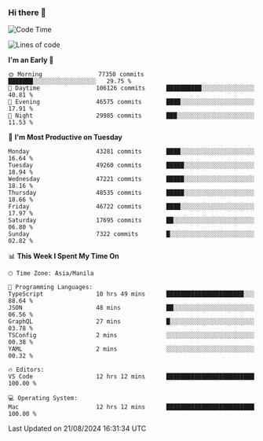 ### Hi there 👋

<!--START_SECTION:waka-->
![Code Time](http://img.shields.io/badge/Code%20Time-5%2C458%20hrs%2044%20mins-blue)

![Lines of code](https://img.shields.io/badge/From%20Hello%20World%20I%27ve%20Written-117.2%20million%20lines%20of%20code-blue)

**I'm an Early 🐤** 

```text
🌞 Morning                77350 commits       ███████░░░░░░░░░░░░░░░░░░   29.75 % 
🌆 Daytime                106126 commits      ██████████░░░░░░░░░░░░░░░   40.81 % 
🌃 Evening                46575 commits       ████░░░░░░░░░░░░░░░░░░░░░   17.91 % 
🌙 Night                  29985 commits       ███░░░░░░░░░░░░░░░░░░░░░░   11.53 % 
```
📅 **I'm Most Productive on Tuesday** 

```text
Monday                   43281 commits       ████░░░░░░░░░░░░░░░░░░░░░   16.64 % 
Tuesday                  49260 commits       █████░░░░░░░░░░░░░░░░░░░░   18.94 % 
Wednesday                47221 commits       █████░░░░░░░░░░░░░░░░░░░░   18.16 % 
Thursday                 48535 commits       █████░░░░░░░░░░░░░░░░░░░░   18.66 % 
Friday                   46722 commits       ████░░░░░░░░░░░░░░░░░░░░░   17.97 % 
Saturday                 17695 commits       ██░░░░░░░░░░░░░░░░░░░░░░░   06.80 % 
Sunday                   7322 commits        █░░░░░░░░░░░░░░░░░░░░░░░░   02.82 % 
```


📊 **This Week I Spent My Time On** 

```text
🕑︎ Time Zone: Asia/Manila

💬 Programming Languages: 
TypeScript               10 hrs 49 mins      ██████████████████████░░░   88.64 % 
JSON                     48 mins             ██░░░░░░░░░░░░░░░░░░░░░░░   06.56 % 
GraphQL                  27 mins             █░░░░░░░░░░░░░░░░░░░░░░░░   03.78 % 
TSConfig                 2 mins              ░░░░░░░░░░░░░░░░░░░░░░░░░   00.38 % 
YAML                     2 mins              ░░░░░░░░░░░░░░░░░░░░░░░░░   00.32 % 

🔥 Editors: 
VS Code                  12 hrs 12 mins      █████████████████████████   100.00 % 

💻 Operating System: 
Mac                      12 hrs 12 mins      █████████████████████████   100.00 % 
```


 Last Updated on 21/08/2024 16:31:34 UTC
<!--END_SECTION:waka-->


<!--
**rad182/rad182** is a ✨ _special_ ✨ repository because its `README.md` (this file) appears on your GitHub profile.

Here are some ideas to get you started:

- 🔭 I’m currently working on ...
- 🌱 I’m currently learning ...
- 👯 I’m looking to collaborate on ...
- 🤔 I’m looking for help with ...
- 💬 Ask me about ...
- 📫 How to reach me: ...
- 😄 Pronouns: ...
- ⚡ Fun fact: ...
-->
